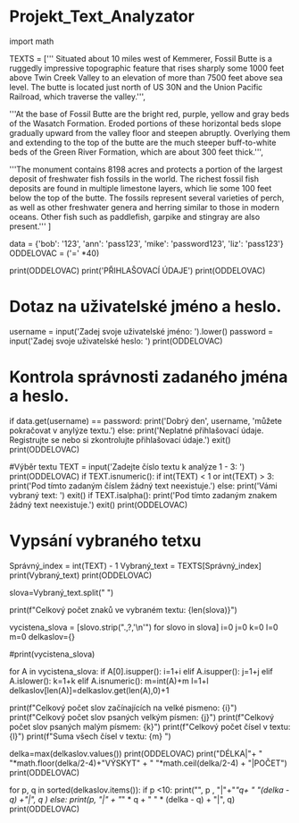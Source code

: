 # Projekt_Text_Analyzator
import math

TEXTS = ['''
Situated about 10 miles west of Kemmerer, 
Fossil Butte is a ruggedly impressive 
topographic feature that rises sharply 
some 1000 feet above Twin Creek Valley 
to an elevation of more than 7500 feet 
above sea level. The butte is located just 
north of US 30N and the Union Pacific Railroad, 
which traverse the valley.''',

'''At the base of Fossil Butte are the bright 
red, purple, yellow and gray beds of the Wasatch 
Formation. Eroded portions of these horizontal 
beds slope gradually upward from the valley floor 
and steepen abruptly. Overlying them and extending 
to the top of the butte are the much steeper 
buff-to-white beds of the Green River Formation, 
which are about 300 feet thick.''',

'''The monument contains 8198 acres and protects 
a portion of the largest deposit of freshwater fish 
fossils in the world. The richest fossil fish deposits 
are found in multiple limestone layers, which lie some 
100 feet below the top of the butte. The fossils 
represent several varieties of perch, as well as 
other freshwater genera and herring similar to those 
in modern oceans. Other fish such as paddlefish, 
garpike and stingray are also present.'''
]

data = {'bob': '123', 'ann': 'pass123', 'mike': 'password123', 'liz': 'pass123'}
ODDELOVAC = ('=' *40)

print(ODDELOVAC)
print('PŘIHLAŠOVACÍ ÚDAJE')
print(ODDELOVAC)

# Dotaz na uživatelské jméno a heslo.
username = input('Zadej svoje uživatelské jméno: ').lower()
password = input('Zadej svoje uživatelské heslo: ')
print(ODDELOVAC)

# Kontrola správnosti zadaného jména a heslo.
if data.get(username) == password:
  print('Dobrý den', username, 'můžete pokračovat v anylýze textu.')
else:
  print('Neplatné přihlašovací údaje. Registrujte se nebo si zkontrolujte přihlašovací údaje.')
  exit()
print(ODDELOVAC)

#Výběr textu
TEXT = input('Zadejte číslo textu k analýze 1 - 3: ')
print(ODDELOVAC)
if TEXT.isnumeric():
  if int(TEXT) < 1 or int(TEXT) > 3:
     print('Pod tímto zadaným číslem žádný text neexistuje.')
  else: 
     print('Vámi vybraný text: ')
     exit()
if TEXT.isalpha():
    print('Pod tímto zadaným znakem žádný text neexistuje.')
    exit()
print(ODDELOVAC)     

 # Vypsání vybraného tetxu
Správný_index = int(TEXT) - 1
Vybraný_text = TEXTS[Správný_index]
print(Vybraný_text)
print(ODDELOVAC)


slova=Vybraný_text.split(" ")

print(f"Celkový počet znaků ve vybraném textu: {len(slova)}")

vycistena_slova = [slovo.strip(".,?,'\n'") for slovo in slova]
i=0
j=0
k=0
l=0
m=0
delkaslov={}

#print(vycistena_slova)

for A in vycistena_slova:
  if A[0].isupper():
    i=1+i
  elif A.isupper():
    j=1+j
  elif A.islower():
    k=1+k
  elif A.isnumeric():
    m=int(A)+m
    l=1+l
  delkaslov[len(A)]=delkaslov.get(len(A),0)+1


print(f"Celkový počet slov začínajících na velké pismeno: {i}")
print(f"Celkový počet slov psaných velkým písmen: {j}")
print(f"Celkový počet slov psaných malým písmem: {k}")
print(f"Celkový počet čísel v textu: {l}")
print(f"Suma všech čísel v textu: {m} ")

delka=max(delkaslov.values())
print(ODDELOVAC)
print("DÉLKA|"+ " "*math.floor(delka/2-4)+"VÝSKYT" + " "*math.ceil(delka/2-4) + "|POČET")
print(ODDELOVAC)


for p, q in sorted(delkaslov.items()):
    if p <10:
        print("", p , "|"+"*"*q+ " "*(delka - q) +"|", q )
    else:
        print(p, "|" + "*" * q + " " * (delka - q) + "|", q)
print(ODDELOVAC)
